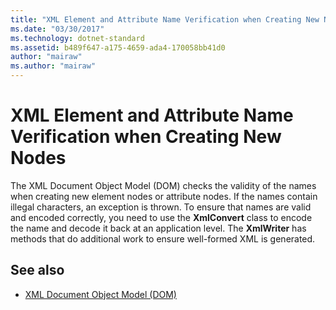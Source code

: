 ```yaml
---
title: "XML Element and Attribute Name Verification when Creating New Nodes"
ms.date: "03/30/2017"
ms.technology: dotnet-standard
ms.assetid: b489f647-a175-4659-ada4-170058bb41d0
author: "mairaw"
ms.author: "mairaw"
---
```

# XML Element and Attribute Name Verification when Creating New Nodes
The XML Document Object Model (DOM) checks the validity of the names when creating new element nodes or attribute nodes. If the names contain illegal characters, an exception is thrown. To ensure that names are valid and encoded correctly, you need to use the **XmlConvert** class to encode the name and decode it back at an application level. The **XmlWriter** has methods that do additional work to ensure well-formed XML is generated.  
  
## See also

- [XML Document Object Model (DOM)](../../../../docs/standard/data/xml/xml-document-object-model-dom.md)
